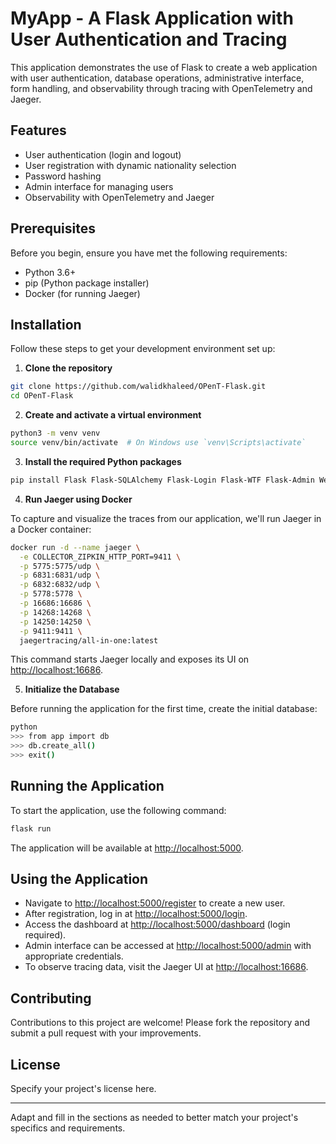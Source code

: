 # MyApp - A Flask Application with User Authentication and Tracing

This application demonstrates the use of Flask to create a web application with user authentication, database operations, administrative interface, form handling, and observability through tracing with OpenTelemetry and Jaeger.

## Features

- User authentication (login and logout)
- User registration with dynamic nationality selection
- Password hashing
- Admin interface for managing users
- Observability with OpenTelemetry and Jaeger

## Prerequisites

Before you begin, ensure you have met the following requirements:
- Python 3.6+
- pip (Python package installer)
- Docker (for running Jaeger)

## Installation

Follow these steps to get your development environment set up:

1. **Clone the repository**

```bash
git clone https://github.com/walidkhaleed/OPenT-Flask.git
cd OPenT-Flask
```

2. **Create and activate a virtual environment**

```bash
python3 -m venv venv
source venv/bin/activate  # On Windows use `venv\Scripts\activate`
```

3. **Install the required Python packages**

```bash
pip install Flask Flask-SQLAlchemy Flask-Login Flask-WTF Flask-Admin Werkzeug pycountry opentelemetry-api opentelemetry-sdk opentelemetry-instrumentation-flask opentelemetry-exporter-jaeger
```

4. **Run Jaeger using Docker**

To capture and visualize the traces from our application, we'll run Jaeger in a Docker container:

```bash
docker run -d --name jaeger \
  -e COLLECTOR_ZIPKIN_HTTP_PORT=9411 \
  -p 5775:5775/udp \
  -p 6831:6831/udp \
  -p 6832:6832/udp \
  -p 5778:5778 \
  -p 16686:16686 \
  -p 14268:14268 \
  -p 14250:14250 \
  -p 9411:9411 \
  jaegertracing/all-in-one:latest
```

This command starts Jaeger locally and exposes its UI on [http://localhost:16686](http://localhost:16686).

5. **Initialize the Database**

Before running the application for the first time, create the initial database:

```bash
python
>>> from app import db
>>> db.create_all()
>>> exit()
```

## Running the Application

To start the application, use the following command:

```bash
flask run
```

The application will be available at [http://localhost:5000](http://localhost:5000).

## Using the Application

- Navigate to [http://localhost:5000/register](http://localhost:5000/register) to create a new user.
- After registration, log in at [http://localhost:5000/login](http://localhost:5000/login).
- Access the dashboard at [http://localhost:5000/dashboard](http://localhost:5000/dashboard) (login required).
- Admin interface can be accessed at [http://localhost:5000/admin](http://localhost:5000/admin) with appropriate credentials.
- To observe tracing data, visit the Jaeger UI at [http://localhost:16686](http://localhost:16686).

## Contributing

Contributions to this project are welcome! Please fork the repository and submit a pull request with your improvements.

## License

Specify your project's license here.

---

Adapt and fill in the sections as needed to better match your project's specifics and requirements.


